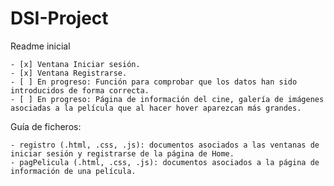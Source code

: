 # DSI-Project

Readme inicial

	- [x] Ventana Iniciar sesión.
	- [x] Ventana Registrarse.
	- [ ] En progreso: Función para comprobar que los datos han sido introducidos de forma correcta.
	- [ ] En progreso: Página de información del cine, galería de imágenes asociadas a la película que al hacer hover aparezcan más grandes.

Guía de ficheros:

	- registro (.html, .css, .js): documentos asociados a las ventanas de iniciar sesión y registrarse de la página de Home.
	- pagPelicula (.html, .css, .js): documentos asociados a la página de información de una película.
